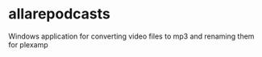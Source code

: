 # allarepodcasts

Windows application for converting video files to mp3 and renaming them for plexamp

